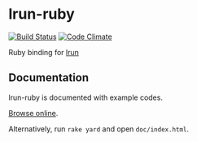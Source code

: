 # lrun-ruby

[![Build Status](https://travis-ci.org/quark-zju/lrun-ruby.png)](https://travis-ci.org/quark-zju/lrun-ruby)
[![Code Climate](https://codeclimate.com/github/quark-zju/lrun-ruby.png)](https://codeclimate.com/github/quark-zju/lrun-ruby)

Ruby binding for [lrun](https://github.com/quark-zju/lrun)

## Documentation

lrun-ruby is documented with example codes. 

[Browse online](http://rubydoc.info/github/quark-zju/lrun-ruby).

Alternatively, run `rake yard` and open `doc/index.html`.
